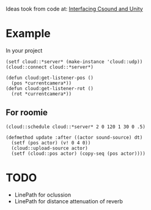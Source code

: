 Ideas took from code at: [Interfacing Csound and Unity](http://csoundjournal.com/issue19/InterfacingCsoundUnity.html)

# Example
In your project
``` common-lisp
(setf cloud::*server* (make-instance 'cloud::udp))
(cloud::connect cloud::*server*)

(defun cloud:get-listener-pos ()
  (pos *currentcamera*))
(defun cloud:get-listener-rot ()
  (rot *currentcamera*))
```
## For roomie

``` common-lisp
(cloud::schedule cloud::*server* 2 0 120 1 30 0 .5)

(defmethod update :after ((actor sound-source) dt)
  (setf (pos actor) (v! 0 4 0))
  (cloud::upload-source actor)
  (setf (cloud::pos actor) (copy-seq (pos actor))))
```


# TODO
- LinePath for oclussion
- LinePath for distance attenuation of reverb

